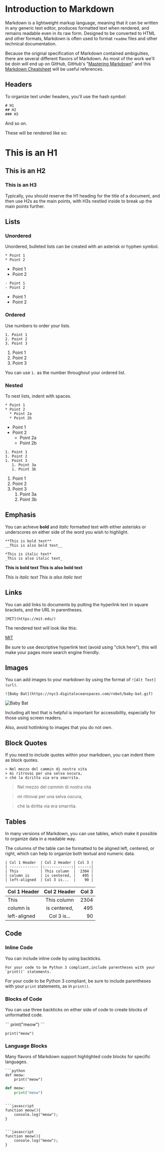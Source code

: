 # Introduction to Markdown

Markdown is a lightweight markup language, meaning that it can be written in any generic text editor, produces formatted text when rendered, and remains readable even in its raw form. Designed to be converted to HTML and other formats, Markdown is often used to format `readme` files and other technical documentation.

Because the original specification of Markdown contained ambiguities, there are several different flavors of Markdown. As most of the work we'll be doin will end up on GitHub, GitHub's "[Mastering Markdown](https://guides.github.com/features/mastering-markdown/)" and this [Markdown Cheatsheet](https://github.com/adam-p/markdown-here/wiki/Markdown-Cheatsheet) will be useful references.

## Headers

To organize text under headers, you'll use the hash symbol:

```
# H1
## H2
### H3
```

And so on.

These will be rendered like so:

# This is an H1
## This is an H2
### This is an H3

Typically, you should reserve the H1 heading for the title of a document, and then use H2s as the main points, with H3s nestled inside to break up the main points further.

## Lists

### Unordered

Unordered, bulleted lists can be created with an asterisk or hyphen symbol.

```
* Point 1
* Point 2
```

* Point 1
* Point 2

```
- Point 1
- Point 2
```

- Point 1
- Point 2

### Ordered

Use numbers to order your lists.

```
1. Point 1
2. Point 2
3. Point 3
```

1. Point 1
2. Point 2
3. Point 3

You can use `1.` as the number throughout your ordered list.

### Nested

To nest lists, indent with spaces.

```
* Point 1
* Point 2
  * Point 2a
  * Point 2b
```

* Point 1
* Point 2
  * Point 2a
  * Point 2b

```
1. Point 1
1. Point 2
1. Point 3
   1. Point 3a
   1. Point 3b
```

1. Point 1
1. Point 2
1. Point 3
   1. Point 3a
   1. Point 3b

## Emphasis

You can achieve **bold** and *italic* formatted text with either asterisks or underscores on either side of the word you wish to highlight.

```
**This is bold text**
__This is also bold text__

*This is italic text*
_This is also italic text_
```

**This is bold text**
__This is also bold text__

*This is italic text*
_This is also italic text_

## Links

You can add links to documents by putting the hyperlink text in square brackets, and the URL in parentheses.

```
[MIT](https://mit.edu/)
```

The rendered text will look like this:

[MIT](https://mit.edu/)

Be sure to use descriptive hyperlink text (avoid using "click here"), this will make your pages more search engine friendly.

## Images

You can add images to your markdown by using the format of `![Alt Text](url)`.

```
![Baby Bat](https://nyc3.digitaloceanspaces.com/robot/baby-bat.gif)
```

![Baby Bat](https://nyc3.digitaloceanspaces.com/robot/baby-bat.gif)

Including alt text that is helpful is important for accessibility, especially for those using screen readers.

Also, avoid hotlinking to images that you do not own.

## Block Quotes

If you need to include quotes within your markdown, you can indent them as block quotes.

```
> Nel mezzo del cammin di nostra vita
> mi ritrovai per una selva oscura,
> ché la diritta via era smarrita.
```

> Nel mezzo del cammin di nostra vita

> mi ritrovai per una selva oscura,

> ché la diritta via era smarrita.

## Tables

In many versions of Markdown, you can use tables, which make it possible to organize data in a readable way.

The columns of the table can be formatted to be aligned left, centered, or right, which can help to organize both textual and numeric data.

```
| Col 1 Header  | Col 2 Header | Col 3 |
| ------------- |:------------:| -----:|
| This          | This column  |  2304 |
| column is     | is centered, |   495 |
| left-aligned  | Col 3 is...  |    90 |
```

| Col 1 Header  | Col 2 Header | Col 3 |
| ------------- |:------------:| -----:|
| This          | This column  |  2304 |
| column is     | is centered, |   495 |
| left-aligned  | Col 3 is...  |    90 |

## Code

### Inline Code

You can include inline code by using backticks.

```
For your code to be Python 3 compliant,include parentheses with your `print()` statements.
```

For your code to be Python 3 compliant, be sure to include parentheses with your `print` statements, as in `print()`.

### Blocks of Code

You can use three backticks on either side of code to create blocks of unformatted code.


\```
print("meow")
\```


```
print("meow")
```

### Language Blocks

Many flavors of Markdown support highlighted code blocks for specific languages.

```
```python
def meow:
    print("meow")
```


```python
def meow:
    print("meow")
```

```

```javascript
function meow(){
    console.log("meow");
}
```

```

```javascript
function meow(){
    console.log("meow");
}
```

